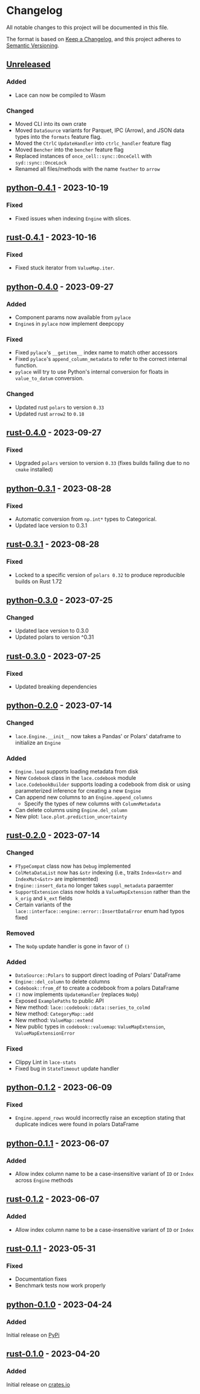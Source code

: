 # Changelog

All notable changes to this project will be documented in this file.

The format is based on [Keep a Changelog](https://keepachangelog.com/en/1.1.0/),
and this project adheres to [Semantic Versioning](https://semver.org/spec/v2.0.0.html).

## [Unreleased]

### Added

- Lace can now be compiled to Wasm

### Changed

- Moved CLI into its own crate
- Moved `DataSource` variants for Parquet, IPC (Arrow), and JSON data types into the `formats` feature flag.
- Moved the `CtrlC` `UpdateHandler` into `ctrlc_handler` feature flag
- Moved `Bencher` into the `bencher` feature flag
- Replaced instances of `once_cell::sync::OnceCell` with `syd::sync::OnceLock`
- Renamed all files/methods with the name `feather` to `arrow`

## [python-0.4.1] - 2023-10-19

### Fixed

- Fixed issues when indexing `Engine` with slices.

## [rust-0.4.1] - 2023-10-16

### Fixed

- Fixed stuck iterator from `ValueMap.iter`.

## [python-0.4.0] - 2023-09-27

### Added
- Component params now available from `pylace`
- `Engine`s in `pylace` now implement deepcopy

### Fixed

- Fixed `pylace`'s `__getitem__` index name to match other accessors
- Fixed `pylace`'s `append_column_metadata` to refer to the correct internal function.
- `pylace` will try to use Python's internal conversion for floats in `value_to_datum` conversion. 

### Changed

- Updated rust `polars` to version `0.33`
- Updated rust `arrow2` to `0.18`

## [rust-0.4.0] - 2023-09-27

### Fixed

 - Upgraded `polars` version to version `0.33` (fixes builds failing due to no `cmake` installed)

## [python-0.3.1] - 2023-08-28

### Fixed

- Automatic conversion from `np.int*` types to Categorical.
- Updated lace version to 0.3.1

## [rust-0.3.1] - 2023-08-28

### Fixed

- Locked to a specific version of `polars 0.32` to produce reproducible builds on Rust 1.72

## [python-0.3.0] - 2023-07-25

### Changed

- Updated lace version to 0.3.0
- Updated polars to version ^0.31

## [rust-0.3.0] - 2023-07-25

### Fixed

- Updated breaking dependencies

## [python-0.2.0] - 2023-07-14

### Changed

- `lace.Engine.__init__` now takes a Pandas' or Polars' dataframe to initialize an `Engine`

### Added

- `Engine.load` supports loading metadata from disk
- New `Codebook` class in the `lace.codebook` module
- `lace.CodebookBuilder` supports loading a codebook from disk or using parameterized inference for creating a new `Engine`
- Can append new columns to an `Engine.append_columns`
    + Specify the types of new columns with `ColumnMetadata`
- Can delete columns using `Engine.del_column`
- New plot: `lace.plot.prediction_uncertainty`

## [rust-0.2.0] - 2023-07-14

### Changed

- `FTypeCompat` class now has `Debug` implemented
- `ColMetaDataList` now has `&str` indexing (i.e., traits `Index<&str>` and `IndexMut<&str>` are implemented)
- `Engine::insert_data` no longer takes `suppl_metadata` paraemter
- `SupportExtension` class now holds a `ValueMapExtension` rather than the `k_orig` and `k_ext` fields
- Certain variants of the `lace::interface::engine::error::InsertDataError` enum had typos fixed

### Removed

- The `NoOp` update handler is gone in favor of `()`

### Added

- `DataSource::Polars` to support direct loading of Polars' DataFrame
- `Engine::del_column` to delete columns
- `Codebook::from_df` to create a codebook from a polars DataFrame
- `()` now implements `UpdateHandler` (replaces `NoOp`)
- Exposed `ExamplePaths` to public API
- New method: `lace::codebook::data::series_to_colmd`
- New method: `CategoryMap::add`
- New method: `ValueMap::extend`
- New public types in `codebook::valuemap`: `ValueMapExtension`, `ValueMapExtensionError`

### Fixed

- Clippy Lint in `lace-stats`
- Fixed bug in `StateTimeout` update handler

## [python-0.1.2] - 2023-06-09

### Fixed

- `Engine.append_rows` would incorrectly raise an exception stating that
    duplicate indices were found in polars DataFrame

## [python-0.1.1] - 2023-06-07

### Added
- Allow index column name to be a case-insensitive variant of `ID` or `Index`
    across `Engine` methods

## [rust-0.1.2] - 2023-06-07

### Added
- Allow index column name to be a case-insensitive variant of `ID` or `Index`

## [rust-0.1.1] - 2023-05-31

### Fixed

- Documentation fixes
- Benchmark tests now work properly

## [python-0.1.0] - 2023-04-24

### Added

Initial release on [PyPi](https://pypi.org/)

## [rust-0.1.0] - 2023-04-20

### Added

Initial release on [crates.io](https://crates.io/)

[unreleased]: https://github.com/promised-ai/lace/compare/python-0.4.1...HEAD
[python-0.4.1]: https://github.com/promised-ai/lace/compare/python-0.4.0...python-0.4.1
[rust-0.4.1]: https://github.com/promised-ai/lace/compare/rust-0.4.0...rust-0.4.1
[python-0.4.0]: https://github.com/promised-ai/lace/compare/python-0.3.1...python-0.4.0
[rust-0.4.0]: https://github.com/promised-ai/lace/compare/rust-0.3.1...rust-0.4.0
[python-0.3.1]: https://github.com/promised-ai/lace/compare/python-0.3.0...python-0.3.1
[rust-0.3.1]: https://github.com/promised-ai/lace/compare/rust-0.3.0...rust-0.3.1
[python-0.3.0]: https://github.com/promised-ai/lace/compare/python-0.2.0...python-0.3.0
[rust-0.3.0]: https://github.com/promised-ai/lace/compare/rust-0.2.0...rust-0.3.0
[python-0.2.0]: https://github.com/promised-ai/lace/compare/python-0.1.2...python-0.2.0
[rust-0.2.0]: https://github.com/promised-ai/lace/compare/rust-0.1.2...rust-0.2.0
[python-0.1.2]: https://github.com/promised-ai/lace/compare/python-0.1.1...python-0.1.2
[python-0.1.1]: https://github.com/promised-ai/lace/compare/python-0.1.0...python-0.1.1
[rust-0.1.2]: https://github.com/promised-ai/lace/compare/rust-0.1.1...rust-0.1.2
[rust-0.1.1]: https://github.com/promised-ai/lace/compare/rust-0.1.0...rust-0.1.1
[python-0.1.0]: https://github.com/promised-ai/lace/releases/tag/python-0.1.0
[rust-0.1.0]: https://github.com/promised-ai/lace/releases/tag/rust-0.1.0

